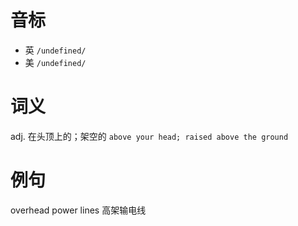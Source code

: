 # 音标

- 英 `/undefined/`
- 美 `/undefined/`

# 词义

adj. 在头顶上的；架空的
`above your head; raised above the ground`

# 例句

overhead power lines
高架输电线


